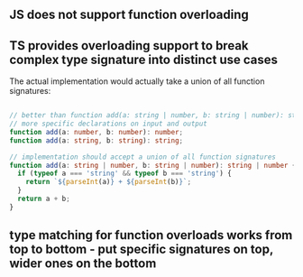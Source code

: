 
## JS does not support function overloading

## TS provides overloading support to break complex type signature into distinct use cases

The actual implementation would actually take a union of all function signatures:

```ts

// better than function add(a: string | number, b: string | number): string | number
// more specific declarations on input and output
function add(a: number, b: number): number;
function add(a: string, b: string): string;

// implementation should accept a union of all function signatures
function add(a: string | number, b: string | number): string | number {
  if (typeof a === 'string' && typeof b === 'string') {
    return `${parseInt(a)} + ${parseInt(b)}`;
  }
  return a + b;
}
```

## type matching for function overloads works from top to bottom - put specific signatures on top, wider ones on the bottom